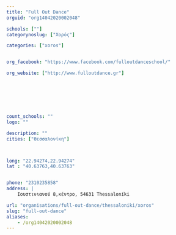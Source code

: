```yaml
---
title: "Full Out Dance"
orguid: "org14042020002048"

schools: [""]
categorynoslug: ["Χορός"]

categories: ["xoros"]


org_facebook: "https://www.facebook.com/fulloutdanceschool/"

org_website: ["http://www.fulloutdance.gr"]







count_schools: ""
logo: ""

description: ""
cities: ["Θεσσαλονίκη"]



long: "22.94274,22.94274"
lat : "40.63763,40.63763"


phone: "2310235858"
address: |
    Ιουστινιανού 8,κέντρο, 54631 Thessaloníki

url: "organisations/full-out-dance/thessaloniki/xoros"
slug: "full-out-dance"
aliases:
    - /org14042020002048
---
```




